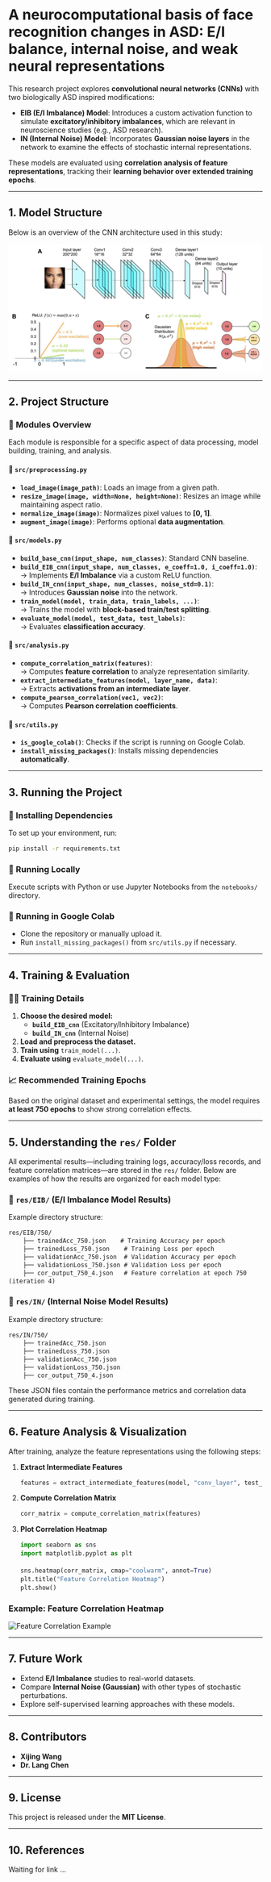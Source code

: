 # **A neurocomputational basis of face recognition changes in ASD: E/I balance, internal noise, and weak neural representations**

This research project explores **convolutional neural networks (CNNs)** with two biologically ASD inspired modifications:

- **EIB (E/I Imbalance) Model**: Introduces a custom activation function to simulate **excitatory/inhibitory imbalances**, which are relevant in neuroscience studies (e.g., ASD research).
- **IN (Internal Noise) Model**: Incorporates **Gaussian noise layers** in the network to examine the effects of stochastic internal representations.

These models are evaluated using **correlation analysis of feature representations**, tracking their **learning behavior over extended training epochs**.

---

## **1. Model Structure**

Below is an overview of the CNN architecture used in this study:

![Model Architecture](docs/images/CNN_structure.jpg)

---

## **2. Project Structure**

### **📂 Modules Overview**

Each module is responsible for a specific aspect of data processing, model building, training, and analysis.

#### 📂 `src/preprocessing.py`
- **`load_image(image_path)`**: Loads an image from a given path.
- **`resize_image(image, width=None, height=None)`**: Resizes an image while maintaining aspect ratio.
- **`normalize_image(image)`**: Normalizes pixel values to **[0, 1]**.
- **`augment_image(image)`**: Performs optional **data augmentation**.

#### 📂 `src/models.py`
- **`build_base_cnn(input_shape, num_classes)`**: Standard CNN baseline.
- **`build_EIB_cnn(input_shape, num_classes, e_coeff=1.0, i_coeff=1.0)`**:  
  → Implements **E/I Imbalance** via a custom ReLU function.
- **`build_IN_cnn(input_shape, num_classes, noise_std=0.1)`**:  
  → Introduces **Gaussian noise** into the network.
- **`train_model(model, train_data, train_labels, ...)`**:  
  → Trains the model with **block-based train/test splitting**.
- **`evaluate_model(model, test_data, test_labels)`**:  
  → Evaluates **classification accuracy**.

#### 📂 `src/analysis.py`
- **`compute_correlation_matrix(features)`**:  
  → Computes **feature correlation** to analyze representation similarity.
- **`extract_intermediate_features(model, layer_name, data)`**:  
  → Extracts **activations from an intermediate layer**.
- **`compute_pearson_correlation(vec1, vec2)`**:  
  → Computes **Pearson correlation coefficients**.

#### 📂 `src/utils.py`
- **`is_google_colab()`**: Checks if the script is running on Google Colab.
- **`install_missing_packages()`**: Installs missing dependencies **automatically**.

---

## **3. Running the Project**

### **🔹 Installing Dependencies**
To set up your environment, run:

```bash
pip install -r requirements.txt
```

### **🔹 Running Locally**
Execute scripts with Python or use Jupyter Notebooks from the `notebooks/` directory.

### **🔹 Running in Google Colab**
- Clone the repository or manually upload it.
- Run `install_missing_packages()` from `src/utils.py` if necessary.

---

## **4. Training & Evaluation**

### **🧑‍🏫 Training Details**
1. **Choose the desired model:**
   - **`build_EIB_cnn`** (Excitatory/Inhibitory Imbalance)
   - **`build_IN_cnn`** (Internal Noise)
2. **Load and preprocess the dataset.**
3. **Train using** `train_model(...)`.
4. **Evaluate using** `evaluate_model(...)`.

### **📈 Recommended Training Epochs**
Based on the original dataset and experimental settings, the model requires **at least 750 epochs** to show strong correlation effects.

---

## **5. Understanding the `res/` Folder**

All experimental results—including training logs, accuracy/loss records, and feature correlation matrices—are stored in the `res/` folder. Below are examples of how the results are organized for each model type:

### **📂 `res/EIB/` (E/I Imbalance Model Results)**
Example directory structure:

```
res/EIB/750/
    ├── trainedAcc_750.json    # Training Accuracy per epoch
    ├── trainedLoss_750.json    # Training Loss per epoch
    ├── validationAcc_750.json  # Validation Accuracy per epoch
    ├── validationLoss_750.json # Validation Loss per epoch
    ├── cor_output_750_4.json   # Feature correlation at epoch 750 (iteration 4)
```

### **📂 `res/IN/` (Internal Noise Model Results)**
Example directory structure:

```
res/IN/750/
    ├── trainedAcc_750.json
    ├── trainedLoss_750.json
    ├── validationAcc_750.json
    ├── validationLoss_750.json
    ├── cor_output_750_4.json
```

These JSON files contain the performance metrics and correlation data generated during training.

---

## **6. Feature Analysis & Visualization**

After training, analyze the feature representations using the following steps:

1. **Extract Intermediate Features**
   ```python
   features = extract_intermediate_features(model, "conv_layer", test_data)
   ```
2. **Compute Correlation Matrix**
   ```python
   corr_matrix = compute_correlation_matrix(features)
   ```
3. **Plot Correlation Heatmap**
   ```python
   import seaborn as sns
   import matplotlib.pyplot as plt

   sns.heatmap(corr_matrix, cmap="coolwarm", annot=True)
   plt.title("Feature Correlation Heatmap")
   plt.show()
   ```

### **Example: Feature Correlation Heatmap**
![Feature Correlation Example](docs/images/correlation_heatmap.png)

---

## **7. Future Work**
- Extend **E/I Imbalance** studies to real-world datasets.
- Compare **Internal Noise (Gaussian)** with other types of stochastic perturbations.
- Explore self-supervised learning approaches with these models.

---

## **8. Contributors**
- **Xijing Wang**
- **Dr. Lang Chen**

---

## **9. License**
This project is released under the **MIT License**.

---

## **10. References**
Waiting for link ...
